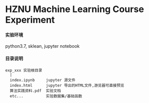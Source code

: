 # HZNU Machine Learning Course Experiment

#### 实验环境
python3.7, sklean, jupyter notebook

#### 目录说明
```
exp_xxx 实验根目录
  |
  index.ipynb     jupyter 源文件
  index.html      jupyter 导出的HTML文件,游览器可直接预览
  算法实践资料.pdf  实验文档
  etc...          实验数据集/基础函数
```